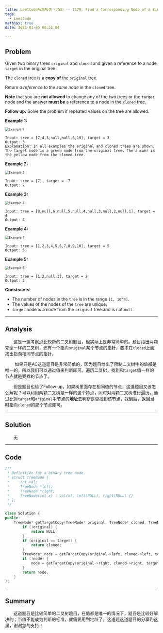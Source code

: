 ```yaml
---
title: LeetCode解题报告（258）-- 1379. Find a Corresponding Node of a Binary Tree in a Clone of That Tree
tags:
  - LeetCode
mathjax: true
date: 2021-01-05 00:51:04

---
```


## Problem

Given two binary trees `original` and `cloned` and given a reference to a node `target` in the original tree.

The `cloned` tree is a **copy of** the `original` tree.

Return *a reference to the same node* in the `cloned` tree.

**Note** that you are **not allowed** to change any of the two trees or the `target` node and the answer **must be** a reference to a node in the `cloned` tree.

**Follow up:** Solve the problem if repeated values on the tree are allowed.

<!-- more -->

**Example 1:**

<img src="https://assets.leetcode.com/uploads/2020/02/21/e1.png" alt="Example 1" style="zoom:75%;" />

```
Input: tree = [7,4,3,null,null,6,19], target = 3
Output: 3
Explanation: In all examples the original and cloned trees are shown. The target node is a green node from the original tree. The answer is the yellow node from the cloned tree.
```

**Example 2:**

<img src="https://assets.leetcode.com/uploads/2020/02/21/e2.png" alt="Example 2" style="zoom:75%;" />

```
Input: tree = [7], target =  7
Output: 7
```

**Example 3:**

<img src="https://assets.leetcode.com/uploads/2020/02/21/e3.png" alt="Example 3" style="zoom:75%;" />

```
Input: tree = [8,null,6,null,5,null,4,null,3,null,2,null,1], target = 4
Output: 4
```

**Example 4:**

<img src="https://assets.leetcode.com/uploads/2020/02/21/e4.png" alt="Example 4" style="zoom:75%;" />

```
Input: tree = [1,2,3,4,5,6,7,8,9,10], target = 5
Output: 5
```

**Example 5:**

<img src="https://assets.leetcode.com/uploads/2020/02/21/e5.png" alt="Example 5" style="zoom:75%;" />

```
Input: tree = [1,2,null,3], target = 2
Output: 2
```

**Constraints:**

- The number of nodes in the `tree` is in the range `[1, 10^4]`.
- The values of the nodes of the `tree` are unique.
- `target` node is a node from the `original` tree and is not `null`.

------

## Analysis

&emsp;&emsp;这是一道考察点比较新的二叉树题目，但实际上是非常简单的。题目给出两颗完全一样的二叉树，还有一个指向`original`某个节点的指针，要求在`cloned`上面找出指向相同节点的指针。

&emsp;&emsp; 如果只是AC这道题目是非常简单的，因为题目给出了限制二叉树中的值都是唯一的，所以我们可以通过值来判断即可。遍历二叉树，找到和`target`值一样的节点就是要找的节点了。

&emsp;&emsp;但是题目也给了Follow up，如果树里面存在相同值的节点，这道题目又该怎么解呢？可以利用两颗二叉树是一样的这个特点，同时对两颗二叉树进行遍历，通过比对`target`和`original`中节点的**地址**去判断是否找到该节点，找到后，返回当时指向`cloned`的那个节点即可。

------

## Solution

&emsp;&emsp;无

------

## Code

```c++
/**
 * Definition for a binary tree node.
 * struct TreeNode {
 *     int val;
 *     TreeNode *left;
 *     TreeNode *right;
 *     TreeNode(int x) : val(x), left(NULL), right(NULL) {}
 * };
 */

class Solution {
public:
    TreeNode* getTargetCopy(TreeNode* original, TreeNode* cloned, TreeNode* target) {
        if (!original) {
            return NULL;
        }
        if (original == target) {
            return cloned;
        }
        TreeNode* node = getTargetCopy(original->left, cloned->left, target);
        if (!node) {
            node = getTargetCopy(original->right, cloned->right, target);
        }
        return node;
    }
};
```

------

## Summary

&emsp;&emsp;这道题目是比较简单的二叉树题目，在值都是唯一的情况下，题目是比较好解决的；当值不能成为判断的标准，就需要用到地址了。这道题这道题目的分享到这里，谢谢您的支持！
